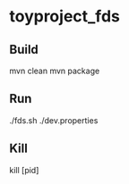 # toyproject_fds

## Build
mvn clean
mvn package

## Run
./fds.sh ./dev.properties

## Kill
kill [pid]